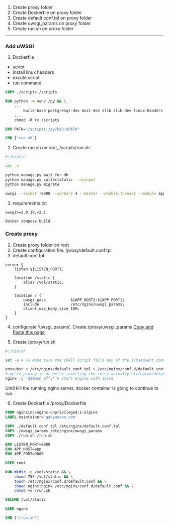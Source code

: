 1. Create proxy folder
2. Create Dockerfile on proxy folder
3. Create default.conf.tpl on proxy folder
4. Create uwsgi_params on proxy folder
5. Create run.sh on proxy folder


---
### Add uWSGI
1. Dockerfile
- script
- install linux headers
- excute script
- run command

```dockerfile
COPY ./scripts /scripts

RUN python -m venv /py && \
    ...
        build-base postgresql-dev musl-dev zlib zlib-dev linux-headers && \
    ...
    chmod -R +x /scripts

ENV PATH="/scripts:/py/bin:$PATH"

CMD ["run.sh"]
```

2. Create run.sh
on root, /scripts/run.sh
```bash
#!/bin/sh

set -e

python manage.py wait_for_db
python manage.py collectstatic --noinput
python manage.py migrate

uwsgi --socket :9000 --workers 4 --master --enable-threads --module app.wsgi
```

3. requirements.txt
```
uwsgi>=2.0.19,<2.1
```

```bash
docker compose build
```

### Create proxy
1. Create proxy folder on root
2. Create configuration file.
/proxy/default.conf.tpl
3. default.conf.tpl
```
server {
    listen ${LISTEN_PORT};

    location /static {
        alias /vol/static;
    }

    location / {
        uwsgi_pass           ${APP_HOST}:${APP_PORT};
        include              /etc/nginx/uwsgi_params;
        client_max_body_size 10M;
    }
}
```
4. configurate 'uwsgi_params'. Create /proxy/uwsgi_params
[Copy and Paste this page]('https://uwsgi-docs.readthedocs.io/en/latest/Nginx.html#what-is-the-uwsgi-params-file')


5. Create /proxy/run.sh
```bash
#!/bin/sh

set -e # To make sure the shell script fails any of the subsequent commands fail.

envsubst < /etc/nginx/default.conf.tpl > /etc/nginx/conf.d/default.conf
# we're piping in or we're inserting the force actually etc/nginx/default.conf.tpl which is going to be our default.conf.tpl file that we created that's going to be copied to that location in docker image.
nginx -g 'daemon off;' # start engine with above
```

Until kill the running nginx server, docker container is going to continue to run.

6. Create Dockerfile
/proxy/Dockerfile

```dockerfile
FROM nginxinc/nginx-unprivileged:1-alpine
LABEL maintainer='gahyunson.com'

COPY ./default.conf.tpl /etc/nginx/default.conf.tpl
COPY ./uwsgi_params /etc/nginx/uwsgi_params
COPY ./run.sh /run.sh

ENV LISTEN_PORT=8000
ENV APP_HOST=app
ENV APP_PORT=9000

USER root

RUN mkdir -p /vol/static && \
    chmod 755 /vol/static && \
    touch /etc/nginx/conf.d/default.conf && \
    chown nginx:nginx /etc/nginx/conf.d/default.conf && \
    chmod +x /run.sh

VOLUME /vol/static

USER nginx

CMD ["/run.sh"]
```